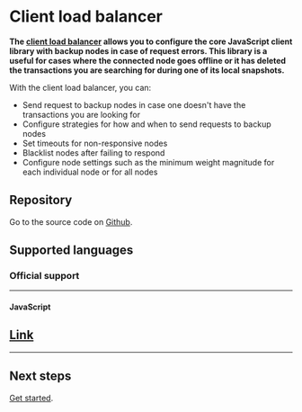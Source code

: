 # Client load balancer

**The [client load balancer](https://github.com/iotaledger/client-load-balancer) allows you to configure the core JavaScript client library with backup nodes in case of request errors. This library is a useful for cases where the connected node goes offline or it has deleted the transactions you are searching for during one of its local snapshots.**

With the client load balancer, you can:

- Send request to backup nodes in case one doesn't have the transactions you are looking for
- Configure strategies for how and when to send requests to backup nodes
- Set timeouts for non-responsive nodes
- Blacklist nodes after failing to respond
- Configure node settings such as the minimum weight magnitude for each individual node or for all nodes

## Repository

Go to the source code on [Github](https://github.com/iotaledger/client-load-balancer).

## Supported languages

### **Official support** ###

---------------

#### **JavaScript** ####
[Link](/getting-started/connect-to-a-backup-node.md)
---

---------------

## Next steps

[Get started](/getting-started/connect-to-a-backup-node.md).